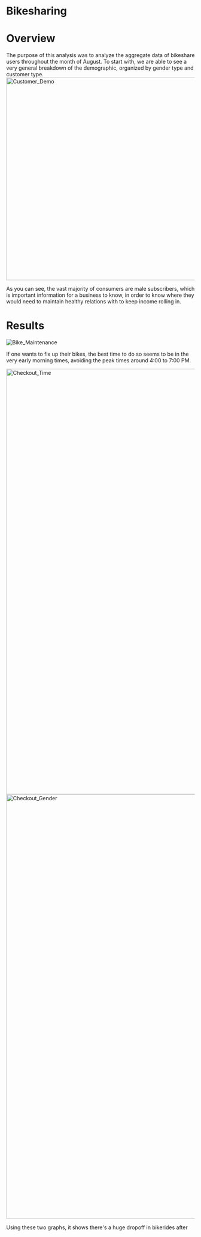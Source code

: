 # Bikesharing

# Overview

The purpose of this analysis was to analyze the aggregate data of bikeshare users throughout the month of August. To start with, we are able to see a very general breakdown of the demographic, organized by gender type and customer type.
<img width="540" alt="Customer_Demo" src="https://user-images.githubusercontent.com/109634784/209409558-a81aa538-3bc2-455e-9da3-729dc272d6cb.png">

As you can see, the vast majority of consumers are male subscribers, which is important information for a business to know, in order to know where they would need to maintain healthy relations with to keep income rolling in. 

# Results

![Bike_Maintenance](https://user-images.githubusercontent.com/109634784/209410132-755baf64-43c3-48cd-965c-ca41fe626440.png)

If one wants to fix up their bikes, the best time to do so seems to be in the very early morning times, avoiding the peak times around 4:00 to 7:00 PM. 

<img width="1133" alt="Checkout_Time" src="https://user-images.githubusercontent.com/109634784/209410427-317a7346-b7d4-4d53-88af-ffe2e76c6fc3.png">
<img width="1131" alt="Checkout_Gender" src="https://user-images.githubusercontent.com/109634784/209410439-ee777f0d-880a-4471-b0a0-f27a5a3c3383.png">

Using these two graphs, it shows there's a huge dropoff in bikerides after 
